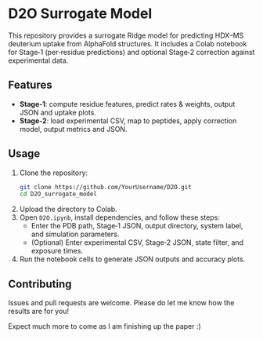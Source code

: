 # D2O Surrogate Model

This repository provides a surrogate Ridge model for predicting HDX–MS deuterium uptake from AlphaFold structures. It includes a Colab notebook for Stage‑1 (per‑residue predictions) and optional Stage‑2 correction against experimental data.

## Features

- **Stage‑1**: compute residue features, predict rates & weights, output JSON and uptake plots.
- **Stage‑2**: load experimental CSV, map to peptides, apply correction model, output metrics and JSON.

## Usage

1. Clone the repository:
   ```bash
   git clone https://github.com/YourUsername/D2O.git
   cd D2O_surrogate_model
   ```
2. Upload the directory to Colab.
3. Open `D2O.ipynb`, install dependencies, and follow these steps:
   - Enter the PDB path, Stage‑1 JSON, output directory, system label, and simulation parameters.
   - (Optional) Enter experimental CSV, Stage‑2 JSON, state filter, and exposure times.
4. Run the notebook cells to generate JSON outputs and accuracy plots.

## Contributing

Issues and pull requests are welcome. 
Please do let me know how the results are for you!

Expect much more to come as I am finishing up the paper :)
